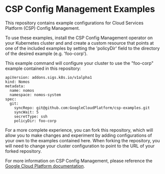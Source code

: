 # CSP Config Management Examples #

This repository contains example configurations for Cloud Services Platform (CSP) Config Management.

To use these examples, install the CSP Config Management operator on your Kubernetes cluster and and create a custom resource that points at one of the included examples by setting the 'policyDir' field to the directory of the desired example (e.g. 'foo-corp').

This example command will configure your cluster to use the "foo-corp" example contained in this repository:

```
apiVersion: addons.sigs.k8s.io/v1alpha1
kind: Nomos
metadata:
  name: nomos
  namespace: nomos-system
spec:
  git:
    syncRepo: git@github.com:GoogleCloudPlatform/csp-examples.git
    syncWait: 5
    secretType: ssh
    policyDir: foo-corp
```

For a more complete experience, you can fork this repository, which will allow you to make changes and experiment by adding configurations of your own to the examples contained here. When forking the repository, you will need to change your cluster configuration to point to the URL of your forked repository.

For more information on CSP Config Management, please reference the [Google Cloud Platform documentation](https://cloud.google.com/csp-config-management/docs/). 
